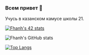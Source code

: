 ### Всем привет 👋
Учусь в казанском камусе школы 21.

[![Fhanh's 42 stats](https://badge42.herokuapp.com/api/stats/fhanh?privacyEmail=true)](https://github.com/JaeSeoKim/badge42)

![Fhanh's GitHub stats](https://github-readme-stats.vercel.app/api?username=Fhanh&show_icons=true&title_color=e683d9&icon_color=0480ef&text_color=75eeb2&bg_color=03a785)

[![Top Langs](https://github-readme-stats.vercel.app/api/top-langs/?username=Fhanh&layout=compact&theme=tokyonight)](https://github.com/anuraghazra/github-readme-stats)
